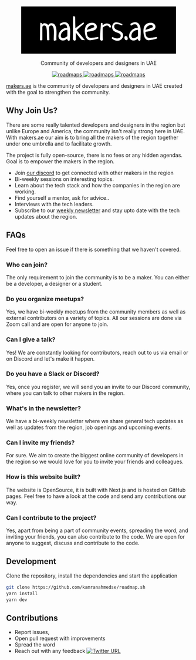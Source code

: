 <p align="center">
  <img src="./.github/images/logo.png" height="128">
  <p align="center">Community of developers and designers in UAE<p>
  <p align="center">
    <a href="https://makers.ae/#members">
    	<img src="https://img.shields.io/badge/-Members-0a0a0a.svg?style=flat&colorA=0a0a0a" alt="roadmaps" />
    </a>
    <a href="https://discord.gg/GQjdb3HEJ5">
    	<img src="https://img.shields.io/badge/-Discord-0a0a0a.svg?style=flat&colorA=0a0a0a" alt="roadmaps" />
    </a>
    <a href="https://makers.ae/join">
    	<img src="https://img.shields.io/badge/%E2%9D%A4-Join%20the%20Community-0a0a0a.svg?style=flat&colorA=0a0a0a" alt="roadmaps" />
    </a>
  </p>
</p>

[makers.ae](https://makers.ae) is the community of developers and designers in UAE created with the goal to strengthen the community. 

## Why Join Us?

There are some really talented developers and designers in the region but unlike Europe and America, the community isn't really strong here in UAE. With makers.ae our aim is to bring all the makers of the region together under one umbrella and to facilitate growth.

The project is fully open-source, there is no fees or any hidden agendas. Goal is to empower the makers in the region.

* Join [our discord](https://discord.gg/GQjdb3HEJ5) to get connected with other makers in the region
* Bi-weekly sessions on interesting topics.
* Learn about the tech stack and how the companies in the region are working.
* Find yourself a mentor, ask for advice..
* Interviews with the tech leaders.
* Subscribe to our [weekly newsletter](https://makers.ae/join) and stay upto date with the tech updates about the region.

## FAQs

Feel free to open an issue if there is something that we haven't covered.

### Who can join?
The only requirement to join the community is to be a maker. You can either be a developer, a designer or a student.

### Do you organize meetups?
Yes, we have bi-weekly meetups from the community members as well as external contributors on a variety of topics. All our sessions are done via Zoom call and are open for anyone to join.

### Can I give a talk?
Yes! We are constantly looking for contributors, reach out to us via email or on Discord and let's make it happen.

### Do you have a Slack or Discord?
Yes, once you register, we will send you an invite to our Discord community, where you can talk to other makers in the region.

### What's in the newsletter?
We have a bi-weekly newsletter where we share general tech updates as well as updates from the region, job openings and upcoming events.

### Can I invite my friends?
For sure. We aim to create the biggest online community of developers in the region so we would love for you to invite your friends and colleagues.

### How is this website built?
The website is OpenSource, it is built with Next.js and is hosted on GitHub pages. Feel free to have a look at the code and send any contributions our way.

### Can I contribute to the project?
Yes, apart from being a part of community events, spreading the word, and inviting your friends, you can also contribute to the code. We are open for anyone to suggest, discuss and contribute to the code.

## Development

Clone the repository, install the dependencies and start the application

```bash
git clone https://github.com/kamranahmedse/roadmap.sh
yarn install
yarn dev
```

## Contributions
- Report issues,
- Open pull request with improvements
- Spread the word
- Reach out with any feedback [![Twitter URL](https://img.shields.io/twitter/url/https/twitter.com/kamranahmedse.svg?style=social&label=Follow%20%40kamranahmedse)](https://twitter.com/kamranahmedse)


